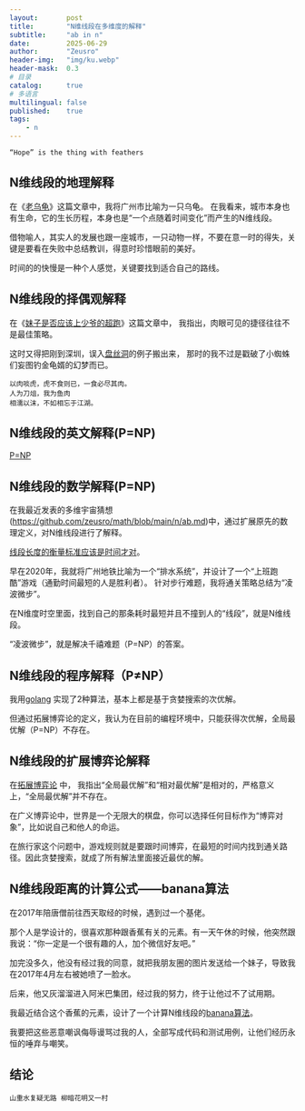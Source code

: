 ```yaml
---
layout:       post
title:        "N维线段在多维度的解释"
subtitle:     "ab in n"
date:         2025-06-29
author:       "Zeusro"
header-img:   "img/ku.webp"
header-mask:  0.3
# 目录
catalog:      true
# 多语言
multilingual: false
published:    true
tags:
    - n
---
```


    “Hope” is the thing with feathers

## N维线段的地理解释

在《[老乌龟](https://mp.weixin.qq.com/s/zYhGgyx_HQV0qHsyTf_96Q?token=2125660481&lang=zh_CN)》这篇文章中，我将广州市比喻为一只乌龟。
在我看来，城市本身也有生命，它的生长历程，本身也是“一个点随着时间变化”而产生的N维线段。

借物喻人，其实人的发展也跟一座城市，一只动物一样，不要在意一时的得失，关键是要看在失败中总结教训，得意时珍惜眼前的美好。

时间的的快慢是一种个人感觉，关键要找到适合自己的路线。

## N维线段的择偶观解释

在《[妹子是否应该上少爷的超跑](https://mp.weixin.qq.com/s/UuiRsbPmb8KksyJ9eocKQw)》这篇文章中，
我指出，肉眼可见的捷径往往不是最佳策略。

这时又得把刚到深圳，误入[盘丝洞](https://mp.weixin.qq.com/s/fklt2QDYWE5g3Bs_ZF6aIQ)的例子搬出来，
那时的我不过是戳破了小蜘蛛们妄图钓金龟婿的幻梦而已。

```
以肉啖虎，虎不食则已，一食必尽其肉。
人为刀俎，我为鱼肉
相濡以沫，不如相忘于江湖。
```

## N维线段的英文解释(P=NP)

[P=NP](https://medium.com/@zeusro/p-np-45d6766dd2e6)

## N维线段的数学解释(P=NP)

在我最近发表的多维宇宙猜想(https://github.com/zeusro/math/blob/main/n/ab.md)中，通过扩展原先的数理定义，对N维线段进行了解释。

[线段长度的衡量标准应该是时间才对](https://mp.weixin.qq.com/s?__biz=MzI1ODEyNDg3MA==&mid=2655476198&idx=2&sn=69a3b56040b90558b2d9a6f020efc64d&chksm=f1bf04cfc6c88dd9e18b476b2b86b8361a87aa0725a6c509982426e16ee82759d44015ac33cb&scene=178&cur_album_id=1501795090070077441&search_click_id=#rd)。

早在2020年，我就将广州地铁比喻为一个“排水系统”，并设计了一个“上班跑酷”游戏（通勤时间最短的人是胜利者）。
针对步行难题，我将通关策略总结为“凌波微步”。

在N维度时空里面，找到自己的那条耗时最短并且不撞到人的“线段”，就是N维线段。 ​

“凌波微步”，就是解决千禧难题（P=NP）的答案。

## N维线段的程序解释（P≠NP）

我用[golang](https://github.com/zeusro/system/tree/main/problems/np) 实现了2种算法，基本上都是基于贪婪搜索的次优解。

但通过拓展博弈论的定义，我认为在目前的编程环境中，只能获得次优解，全局最优解（P=NP）不存在。

## N维线段的扩展博弈论解释

在[拓展博弈论](https://github.com/zeusro/math/blob/main/game/readme.zh.md) 中，
我指出“全局最优解”和“相对最优解”是相对的，严格意义上，“全局最优解”并不存在。

在广义博弈论中，世界是一个无限大的棋盘，你可以选择任何目标作为“博弈对象”，比如说自己和他人的命运。

在旅行家这个问题中，游戏规则就是要跟时间博弈，在最短的时间内找到通关路径。因此贪婪搜索，就成了所有解法里面接近最优的解。

## N维线段距离的计算公式——banana算法

在2017年陪唐僧前往西天取经的时候，遇到过一个基佬。

那个人是学设计的，很喜欢那种跟香蕉有关的元素。有一天午休的时候，他突然跟我说：“你一定是一个很有趣的人，加个微信好友吧。”

加完没多久，他没有经过我的同意，就把我朋友圈的图片发送给一个妹子，导致我在2017年4月左右被她喷了一脸水。

后来，他又灰溜溜进入阿米巴集团，经过我的努力，终于让他过不了试用期。

我最近结合这个香蕉的元素，设计了一个计算N维线段的[banana算法](https://github.com/zeusro/system/blob/main/function/local/n/ab_test.go)。

我要把这些恶意嘲讽侮辱谩骂过我的人，全部写成代码和测试用例，让他们经历永恒的唾弃与嘲笑。

## 结论

    山重水复疑无路 柳暗花明又一村
